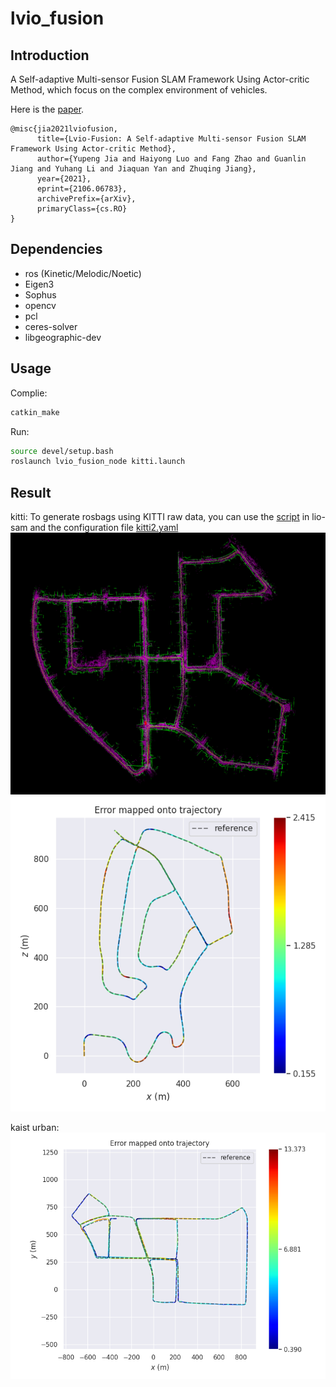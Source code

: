 # lvio_fusion

## Introduction

A Self-adaptive Multi-sensor Fusion SLAM Framework Using Actor-critic Method, which focus on the complex environment of vehicles.

Here is the [paper](https://arxiv.org/abs/2106.06783).

```
@misc{jia2021lviofusion,
      title={Lvio-Fusion: A Self-adaptive Multi-sensor Fusion SLAM Framework Using Actor-critic Method}, 
      author={Yupeng Jia and Haiyong Luo and Fang Zhao and Guanlin Jiang and Yuhang Li and Jiaquan Yan and Zhuqing Jiang},
      year={2021},
      eprint={2106.06783},
      archivePrefix={arXiv},
      primaryClass={cs.RO}
}
```

## Dependencies

* ros (Kinetic/Melodic/Noetic)
* Eigen3
* Sophus
* opencv
* pcl
* ceres-solver
* libgeographic-dev

## Usage

Complie:
``` bash
catkin_make
```

Run:
``` bash
source devel/setup.bash
roslaunch lvio_fusion_node kitti.launch
```

## Result

kitti:
To generate rosbags using KITTI raw data, you can use the [script](https://github.com/TixiaoShan/LIO-SAM/tree/master/config/doc/kitti2bag) in lio-sam and the configuration file [kitti2.yaml](https://github.com/jypjypjypjyp/lvio_fusion/blob/main/src/lvio_fusion_node/config/kitti2.yaml)
![](misc/kitti-result.png)
![](misc/lvio1.png)

kaist urban:
![](misc/lvio39.png)

